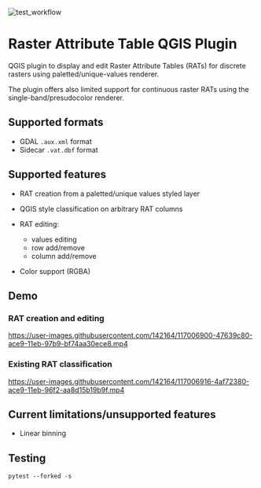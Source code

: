
![test_workflow](https://github.com/elpaso/qgis-raster-attribute-table-plugin/actions/workflows/python-app.yml/badge.svg)

# Raster Attribute Table QGIS Plugin

QGIS plugin to display and edit Raster Attribute Tables (RATs) for discrete rasters using
paletted/unique-values renderer.

The plugin offers also limited support for continuous raster RATs using the single-band/presudocolor renderer.

## Supported formats

+ GDAL `.aux.xml` format
+ Sidecar `.vat.dbf` format

## Supported features

+ RAT creation from a paletted/unique values styled layer
+ QGIS style classification on arbitrary RAT columns
+ RAT editing:

  - values editing
  - row add/remove
  - column add/remove

+ Color support (RGBA)

## Demo

### RAT creation and editing

https://user-images.githubusercontent.com/142164/117006900-47639c80-ace9-11eb-97b9-bf74aa30ece8.mp4

### Existing RAT classification

https://user-images.githubusercontent.com/142164/117006916-4af72380-ace9-11eb-96f2-aa8d15b19b9f.mp4


## Current limitations/unsupported features

+ Linear binning

## Testing

```
pytest --forked -s
```

